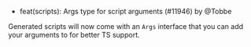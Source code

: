 - feat(scripts): Args type for script arguments (#11946) by @Tobbe

Generated scripts will now come with an `Args` interface that you can add your
arguments to for better TS support.
